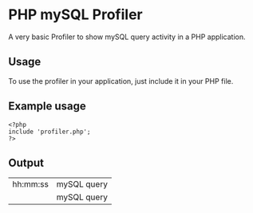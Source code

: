 PHP mySQL Profiler
==================

A very basic Profiler to show mySQL query activity in a PHP application.

Usage
-----
To use the profiler in your application, just include it in your PHP file.

Example usage
-------------

    <?php
    include 'profiler.php';
    ?>

Output
------

<table>
<tr>
<td>hh:mm:ss</td>
<td>mySQL query</td>
</tr>
<tr>
<td></td>
<td>mySQL query</td>
</tr>
</table>
